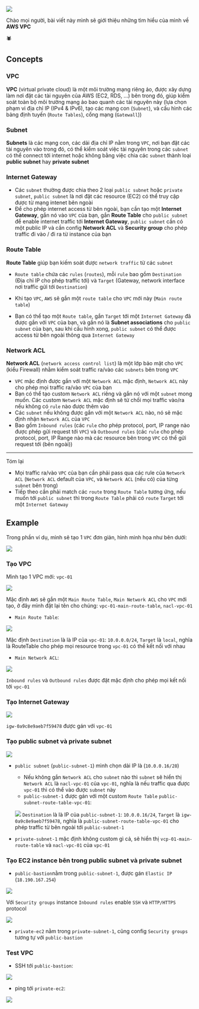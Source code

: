 



![](images/2021_05/VPC.png)

Chào mọi người, bài viết này mình sẽ giới thiệu những tìm hiểu của mình về **AWS VPC**

:spider:

## Concepts
### VPC
**VPC** (virtual private cloud) là một môi trường mạng riêng ảo, được xây dựng làm nơi đặt các tài nguyên của AWS (EC2, RDS, ...) bên trong đó, giúp kiểm soát toàn bộ môi trường mạng ảo bao quanh các tài nguyên này (lựa chọn phạm vi địa chỉ IP (IPv4 & IPv6), tạo các mạng con (`Subnet`), và cấu hình các bảng định tuyến (`Route Tables`), cổng mạng (`Gatewall`))
### Subnet
**Subnets** là các mạng con, các dải địa chỉ IP nằm trong `VPC`, nơi bạn đặt các tài nguyên vào trong đó, có thể kiểm soát việc tài nguyên trong các `subnet` có thể connect tới internet hoặc không bằng việc chia các `subnet` thành loại  **public subnet** hay **private subnet**
### Internet Gateway
* Các `subnet` thường được chia theo 2 loại `public subnet` hoặc `private subnet`, `public subnet` là nơi đặt các resource (EC2) có thể truy cập được từ mạng intenet bên ngoài
* Để cho phép internet access từ bên ngoài, bạn cần tạo một **Internet Gateway**, gắn nó vào `VPC` của bạn, gắn **Route Table** cho `public subnet` để enable internet traffic tới **Internet Gateway**, `public subnet` cần có một public IP và cần config **Network ACL** và **Security group** cho phép traffic đi vào / đi ra từ instance của bạn
### Route Table
**Route Table** giúp bạn kiếm soát được `network traffic` từ các `subnet`
* `Route table` chứa các `rules` (`routes`), mỗi `rule` bao gồm `Destination` (Địa chỉ IP cho phép traffic tới) và `Target` (Gateway, network interface nơi traffic gửi tới `Destination`)
* Khi tạo `VPC`, `AWS` sẽ gắn một `route table` cho `VPC` mới này (`Main route table`)

* Bạn có thể tạo một `Route table`, gắn `Target` tới một `Internet Gateway` đã được gắn với `VPC` của bạn, và gắn nó là **Subnet associations** cho `public subnet` của bạn, sau khi cấu hình xong, `public subnet` có thể được access từ bên ngoài thông qua `Internet Gateway`
### Network ACL
**Network ACL** (`network access control list`) là một lớp bảo mật cho `VPC` (kiểu Firewall) nhằm kiểm soát traffic ra/vào các `subnets` bên trong `VPC`
* `VPC` mặc định được gắn với một `Network ACL` mặc định, `Network ACL` này cho phép mọi traffic ra/vào `VPC` của bạn
* Bạn có thể tạo custom `Network ACL` riêng và gắn nó với một `subnet` mong muốn. Các custom `Network ACL` mặc định sẽ từ chối mọi traffic vào/ra nếu không có `rule` nào được thêm vào
* Các `subnet` nếu không được gắn với một `Network ACL` nào, nó sẽ mặc định nhận `Network ACL` của `VPC`
* Bao gồm `Inbound rules` (các `rule` cho phép protocol, port, IP range nào được phép gửi request tới `VPC`) và `Outbound rules` (các `rule` cho phép protocol, port, IP Range nào mà các resource bên trong `VPC` có thể gửi request tới (bên ngoài))

---

Tóm lại
* Mọi traffic ra/vào `VPC` của bạn cần phải pass qua các rule của `Network ACL` (`Network ACL` default của `VPC`, và `Network ACL` (nếu có) của từng `subnet` bên trong)
* Tiếp theo cần phải match các `route` trong `Route Table` tương ứng, nếu muốn tới `public subnet` thì trong `Route Table` phải có `route` `Target` tới một `Internet Gateway`
## Example
Trong phần ví dụ, mình sẽ tạo 1 `VPC` đơn giản, hình minh họa như bên dưới:

![](images/2021_05/VPCOverview.png)

### Tạo VPC
Mình tạo 1 VPC mới: `vpc-01`

![](images/2021_05/CreateVPC.png)

Mặc định `AWS` sẽ gắn một `Main Route Table`, `Main Network ACL` cho `VPC` mới tạo, ở đây mình đặt lại tên cho chúng: `vpc-01-main-route-table`, `nacl-vpc-01`

* `Main Route Table`:

![](images/2021_05/MainRouteTable.png)

Mặc định `Destination` là là IP của `vpc-01`: `10.0.0.0/24`, `Target` là `local`, nghĩa là RouteTable cho phép mọi resource trong `vpc-01` có thể kết nối với nhau

* `Main Network ACL`:

![](images/2021_05/MainNACL.png)

`Inbound rules` và `Outbound rules` được đặt mặc định cho phép mọi kết nối tới `vpc-01`

### Tạo Internet Gateway

![](images/2021_05/IG.png)

`igw-0a9c8e9aeb7f59478` được gán với `vpc-01`

### Tạo public subnet và private subnet

![](images/2021_05/ListSubnets.png)

* `public subnet` (`public-subnet-1`) mình chọn dải IP là (`10.0.0.16/28`)
  - Nếu không gắn `Network ACL` cho `subnet` nào thì `subnet` sẽ hiển thị `Network ACL` là `nacl-vpc-01` của `vpc-01`, nghĩa là nếu traffic qua được `vpc-01` thì có thể vào được `subnet` này
  - `public-subnet-1` được gán với một custom `Route Table` `public-subnet-route-table-vpc-01`:

  ![](images/2021_05/PublicSubnetRouteTable.png)
  `Destination` là là IP của `public-subnet-1`: `10.0.0.16/24`, `Target` là `igw-0a9c8e9aeb7f59478`, nghĩa là `public-subnet-route-table-vpc-01` cho phép traffic từ bên ngoài tới `public-subnet-1`

* `private-subnet-1` mặc định không custom gì cả, sẽ hiển thị `vcp-01-main-route-table` và `nacl-vpc-01` của `vpc-01`

### Tạo EC2 instance bên trong public subnet và private subnet

* `public-bastion`nằm trong `public-subnet-1`, được gán `Elastic IP` (`18.190.167.254`)

![](images/2021_05/PublicBastionEC2.png)

Với `Security groups` instance `Inbound rules` enable `SSH` và `HTTP/HTTPS` protocol

![](images/2021_05/SGPublicBastion.png)

* `private-ec2` nằm trong `private-subnet-1`, cũng config `Security groups` tương tự với `public-bastion`

### Test VPC

* SSH tới `public-bastion`:

![](images/2021_05/SSHPublicBastion.png)

* ping tới `private-ec2`:

![](images/2021_05/PingPrivateEC2.png)

